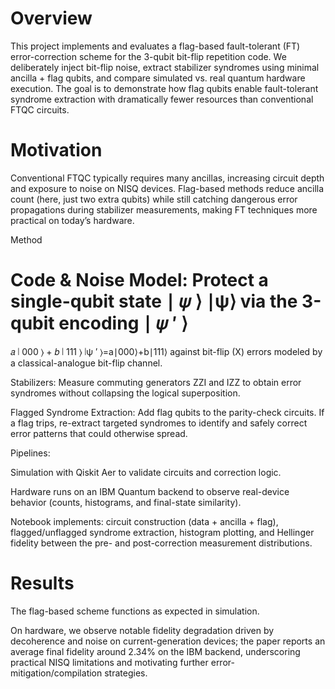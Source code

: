 # Overview

This project implements and evaluates a flag-based fault-tolerant (FT) error-correction scheme for the 3-qubit bit-flip repetition code. We deliberately inject bit-flip noise, extract stabilizer syndromes using minimal ancilla + flag qubits, and compare simulated vs. real quantum hardware execution. The goal is to demonstrate how flag qubits enable fault-tolerant syndrome extraction with dramatically fewer resources than conventional FTQC circuits. 



# Motivation

Conventional FTQC typically requires many ancillas, increasing circuit depth and exposure to noise on NISQ devices. Flag-based methods reduce ancilla count (here, just two extra qubits) while still catching dangerous error propagations during stabilizer measurements, making FT techniques more practical on today’s hardware. 



Method

Code & Noise Model: Protect a single-qubit state 
∣
𝜓
⟩
∣ψ⟩ via the 3-qubit encoding 
∣
𝜓
′
⟩
=
𝑎
∣
000
⟩
+
𝑏
∣
111
⟩
∣ψ
′
⟩=a∣000⟩+b∣111⟩ against bit-flip (X) errors modeled by a classical-analogue bit-flip channel.

Stabilizers: Measure commuting generators ZZI and IZZ to obtain error syndromes without collapsing the logical superposition.

Flagged Syndrome Extraction: Add flag qubits to the parity-check circuits. If a flag trips, re-extract targeted syndromes to identify and safely correct error patterns that could otherwise spread.

Pipelines:

Simulation with Qiskit Aer to validate circuits and correction logic.

Hardware runs on an IBM Quantum backend to observe real-device behavior (counts, histograms, and final-state similarity).

Notebook implements: circuit construction (data + ancilla + flag), flagged/unflagged syndrome extraction, histogram plotting, and Hellinger fidelity between the pre- and post-correction measurement distributions.

# Results

The flag-based scheme functions as expected in simulation.

On hardware, we observe notable fidelity degradation driven by decoherence and noise on current-generation devices; the paper reports an average final fidelity around 2.34% on the IBM backend, underscoring practical NISQ limitations and motivating further error-mitigation/compilation strategies.
